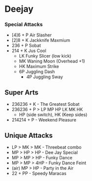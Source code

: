 # Deejay

### Special Attacks​
- [4]6 + P Air Slasher
- [2]8 + K Jackknife Maxmium
- 236 + P Sobat
- 214 + K Jus Cool
    - LK Funky Slicer (low kick)
    - MK Waning Moon (Overhead +1)
    - HK Maximum Strike
    - 6P Juggling Dash
        - 4P Juggling Sway
## Super Arts​
- 236236 + K - The Greatest Sobat
- 236236 + P > LP MP HP LK MK HK
    - HP (side switch), HK (Keep sides)
- 214214 + P - Weekend Pleasure

## Unique Attacks
- LP > MK > MK - Threebeat combo
- MP > HP > HP - Dee Jay Special
- MP > MP > HP - Funky Dance
- MP > MP > 4HP - Funky Dance Feint
- (air) MP > HP - Party in the Air
- 22 + PP - Speedy Maracas